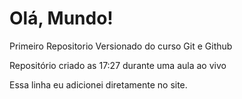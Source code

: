 # Olá, Mundo!
 Primeiro Repositorio Versionado do curso Git e Github

 Repositório criado as 17:27 durante uma aula ao vivo

Essa linha eu adicionei diretamente no site.
